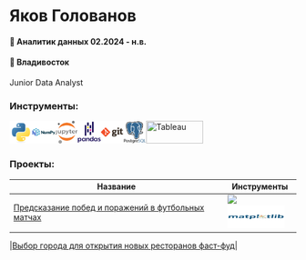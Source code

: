 # Яков Голованов
#### 💼 Аналитик данных 02.2024 - н.в.
#### 📍 Владивосток

Junior Data Analyst

### Инструменты:
<img src="https://github.com/devicons/devicon/raw/master/icons/python/python-original.svg" title="Python" alt="Python" width="40" height="40" style="max-width: 100%;"><img src="https://github.com/devicons/devicon/raw/master/icons/numpy/numpy-original-wordmark.svg" title="NumPy" alt="NumPy" width="40" height="40" style="max-width: 100%;"><img src="https://github.com/devicons/devicon/raw/master/icons/jupyter/jupyter-original-wordmark.svg" title="Jupyter" alt="Jupyter" width="40" height="40" style="max-width: 100%;"><img src="https://github.com/devicons/devicon/raw/master/icons/pandas/pandas-original-wordmark.svg" title="Pandas" alt="Pandas" width="40" height="40" style="max-width: 100%;"><img src="https://github.com/devicons/devicon/raw/master/icons/git/git-original-wordmark.svg" title="Git" width="40" height="40" style="max-width: 100%;"><img src="https://github.com/devicons/devicon/blob/master/icons/postgresql/postgresql-original-wordmark.svg" title="PostgreSQL" width="40" height="40" style="max-width: 100%;"><img src="https://github.com/GolovanovYakov/My-repository/blob/main/My%20portfolio/Images/1633676200_W4YzOaLcLsXV6BMpqkX0lnwifilearning9-788x441.png" title="Tableau" width="100" height="40" style="max-width: 100%;">


### Проекты:
|Название	                                             |   Инструменты                  |
|------------------------------------------------------|--------------------------------|
[Предсказание побед и поражений в футбольных матчах](https://github.com/GolovanovYakov/My-repository/tree/main/My%20portfolio/Football)|<img src="https://camo.githubusercontent.com/40bb89f6593b0f8d624a7ace5931ca559d6f452cf5a2d9e7d55295a0f1a4a869/68747470733a2f2f696d672e736869656c64732e696f2f62616467652f506c6f746c792d626c61636b3f7374796c653d666c61742d737175617265266c6f676f3d706c6f746c79266c6f676f436f6c6f723d626c7565" data-canonical-src="https://img.shields.io/badge/Plotly-black?style=flat-square&amp;logo=plotly&amp;logoColor=blue" style="max-width: 100%;"><img src="https://github.com/devicons/devicon/blob/master/icons/matplotlib/matplotlib-original-wordmark.svg" data-canonical-src="https://img.shields.io/badge/Plotly-black?style=flat-square&amp;logo=plotly&amp;logoColor=blue" width="100" height="40" style="max-width: 100%;">

|[Выбор города для открытия новых ресторанов фаст-фуд](https://github.com/GolovanovYakov/My-repository/tree/main/My%20portfolio/Fastfood)|
